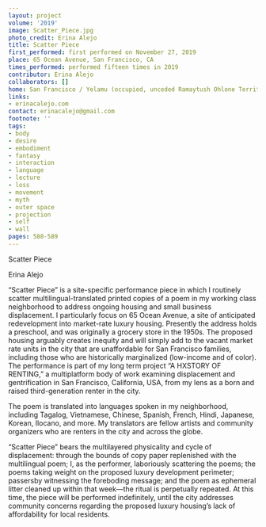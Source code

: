 ```yaml
---
layout: project
volume: '2019'
image: Scatter_Piece.jpg
photo_credit: Erina Alejo
title: Scatter Piece
first_performed: first performed on November 27, 2019
place: 65 Ocean Avenue, San Francisco, CA
times_performed: performed fifteen times in 2019
contributor: Erina Alejo
collaborators: []
home: San Francisco / Yelamu (occupied, unceded Ramaytush Ohlone Territory), CA
links:
- erinacalejo.com
contact: erinacalejo@gmail.com
footnote: ''
tags:
- body
- desire
- embodiment
- fantasy
- interaction
- language
- lecture
- loss
- movement
- myth
- outer space
- projection
- self
- wall
pages: 588-589
---
```



Scatter Piece

Erina Alejo

“Scatter Piece” is a site-specific performance piece in which I routinely scatter multilingual-translated printed copies of a poem in my working class neighborhood to address ongoing housing and small business displacement. I particularly focus on 65 Ocean Avenue, a site of anticipated redevelopment into market-rate luxury housing. Presently the address holds a preschool, and was originally a grocery store in the 1950s. The proposed housing arguably creates inequity and will simply add to the vacant market rate units in the city that are unaffordable for San Francisco families, including those who are historically marginalized (low-income and of color). The performance is part of my long term project “A HXSTORY OF RENTING,” a multiplatform body of work examining displacement and gentrification in San Francisco, California, USA, from my lens as a born and raised third-generation renter in the city.

The poem is translated into languages spoken in my neighborhood, including Tagalog, Vietnamese, Chinese, Spanish, French, Hindi, Japanese, Korean, Ilocano, and more. My translators are fellow artists and community organizers who are renters in the city and across the globe.

“Scatter Piece” bears the multilayered physicality and cycle of displacement: through the bounds of copy paper replenished with the multilingual poem; I, as the performer, laboriously scattering the poems; the poems taking weight on the proposed luxury development perimeter; passersby witnessing the foreboding message; and the poem as ephemeral litter cleaned up within that week—the ritual is perpetually repeated. At this time, the piece will be performed indefinitely, until the city addresses community concerns regarding the proposed luxury housing’s lack of affordability for local residents.
